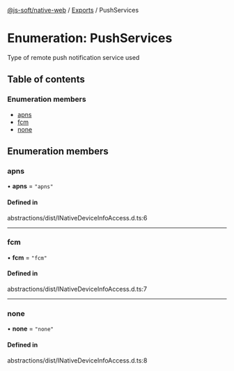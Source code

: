 [@js-soft/native-web](../README.md) / [Exports](../modules.md) / PushServices

# Enumeration: PushServices

Type of remote push notification service used

## Table of contents

### Enumeration members

- [apns](PushServices.md#apns)
- [fcm](PushServices.md#fcm)
- [none](PushServices.md#none)

## Enumeration members

### apns

• **apns** = `"apns"`

#### Defined in

abstractions/dist/INativeDeviceInfoAccess.d.ts:6

___

### fcm

• **fcm** = `"fcm"`

#### Defined in

abstractions/dist/INativeDeviceInfoAccess.d.ts:7

___

### none

• **none** = `"none"`

#### Defined in

abstractions/dist/INativeDeviceInfoAccess.d.ts:8
